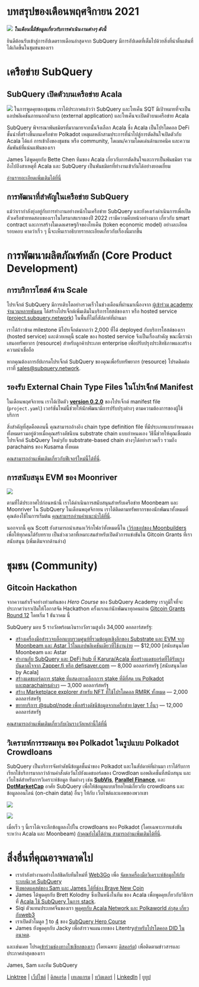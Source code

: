 # บทสรุปของเดือนพฤศจิกายน 2021

![](https://miro.medium.com/max/1400/1*qzKzZnWY2ao3tiffwwugXQ.png) **_ในเดือนนี้มีข้อมูลเกี่ยวกับการดำเนินงานต่างๆ ดังนี้_**

ยินดีต้อนรับเข้าสู่การอัปเดตรายเดือนล่าสุดจาก SubQuery มีการอัปเดตที่เต็มไปด้วยสิ่งที่น่าตื่นเต้นที่ได้เกิดขึ้นในชุมชนของเรา

# เครือข่าย SubQuery

## SubQuery เปิดตัวบนเครือข่าย Acala

![](https://miro.medium.com/max/600/0*SJ1TWt1sGwUWqvuI.gif) ในการพูดคุยของชุมชน เราได้ประกาศแล้วว่า SubQuery และโทเค็น SQT มีเป้าหมายที่จะเป็นแอปพลิเคชันภายนอกตัวแรก (external application) และโทเค็นจะเปิดตัวบนเครือข่าย Acala

SubQuery พิจารณาพันธมิตรที่มากมายจากนั้นจึงเลือก Acala ซึ่ง Acala เป็นโปรโตคอล DeFi ชั้นนำที่สร้างขึ้นบนเครือข่าย Polkadot เหตุผลหลักสามประการที่นำไปสู่การตัดสินใจเปิดตัวกับ Acala ได้แก่ การเข้าถึงของชุมชน หรือ community, โดเมน/ความโดดเด่นด้านเทคนิค และความสัมพันธ์ที่แน่นแฟ้นของเรา

James ได้พูดคุยกับ Bette Chen ทีมของ Acala เกี่ยวกับการตัดสินใจและการเป็นพันธมิตร รวมถึงไปถึงสาเหตุที่ Acala และ SubQuery เป็นพันธมิตรที่ทำงานเข้ากันได้อย่างยอดเยี่ยม

[อ่านรายละเอียดเพิ่มเติมได้ที่นี่](https://blog.subquery.network/blogs/20211125-subquery-network-acala.html)

## การพัฒนาที่สำคัญในเครือข่าย SubQuery

แม้ว่าเรากำลังยุ่งอยู่กับการทำงานอย่างหนักในเครือข่าย SubQuery และยังคงเร่งดำเนินการเพื่อเปิดตัวเครือข่ายทดสอบของเราในไตรมาสแรกของปี 2022 เรามีความคืบหน้าอย่างมาก เกี่ยวกับ smart contract และการสร้างโมเดลเศรษฐกิจของโทเค็น (token economic model) อย่างละเอียดรอบคอบ คาดว่าเร็ว ๆ นี้จะเห็นเราอธิบายรายละเอียดเกี่ยวกับเรื่องนี้มากขึ้น

# การพัฒนาผลิตภัณฑ์หลัก (Core Product Development)

## การบริการโฮสต์ ด้าน Scale

โปรเจ็กต์ SubQuery มีการเติบโตอย่างรวดเร็วในช่วงเดือนที่ผ่านมาเนื่องจาก  [ผู้เข้าร่วม academy จำนวนหลายพันคน](https://blog.subquery.network/blogs/20211018-subquery-launches-the-subquery-academy.html) ได้สร้างโปรเจ็กต์เพิ่มเติมในบริการโฮสต์ของเรา หรือ hosted service  ([project.subquery.network](https://project.subquery.network/))  ในพื้นที่ไม่กี่สัปดาห์ที่ผ่านมา

เราได้ก้าวข้าม milestone มีโปรเจ็กต์มากกว่า 2,000 ที่ได้ deployed กับบริการโฮสต์ของเรา (hosted service) และด้วยเหตุนี้ scale ของ hosted service จึงเป็นเรื่องสำคัญ ขณะนี้เรานำเสนอทรัพยากร (resource) สำหรับลูกค้าประเภท enterprise เพื่อปรับปรุงประสิทธิภาพและสร้างความน่าเชื่อถือ

หากคุณต้องการอัปเกรดโปรเจ็กต์ SubQuery ของคุณเพื่อรับทรัพยากร (resource) โปรดติดต่อเราที่ [sales@subquery.network](mailto:sales@subquery.network).

## รองรับ External Chain Type Files ในโปรเจ็กต์ Manifest

ในเดือนพฤศจิกายน เราได้เปิดตัว  [**version 0.2.0**](https://doc.subquery.network/create/manifest/)  ของโปรเจ็กต์ manifest file (`project.yaml`) เวอร์ชันใหม่นี้ช่วยให้นักพัฒนามีการปรับปรุงต่างๆ ตามความต้องการของผู้ใช้บริการ

สิ่งสำคัญที่สุดคือตอนนี้ คุณสามารถอ้างอิง chain type definition file ที่มีประเภทแบบกำหนดเองทั้งหมดรวมอยู่ด้วยเมื่อคุณสร้างดัชนีบน substrate chain แบบกำหนดเอง วิธีนี้ช่วยให้คุณเชื่อมต่อโปรเจ็กต์ SubQuery ใหม่ๆกับ substrate-based chain ต่างๆได้อย่างรวดเร็ว รวมถึง parachains ของ Kusama ทั้งหมด

[คุณสามารถอ่านเพิ่มเติมเกี่ยวกับฟีเจอร์ใหม่นี้ได้ที่นี่](https://blog.subquery.network/blogs/20211105-november-technical-update.html#support-for-external-chain-type-files-in-project-manifest).

## การสนับสนุน EVM ของ Moonriver

![](https://miro.medium.com/max/600/0*B27QVtvcR6nXA9ff.gif)

ตามที่ได้ประกาศไปก่อนหน้านี้ เราได้ดำเนินการสนับสนุนสำหรับเครือข่าย Moonbeam และ Moonriver ใน SubQuery ในเดือนพฤศจิกายน เราได้ติดตามทรัพยากรของนักพัฒนาทั้งหมดที่คุณต้องใช้ในการเริ่มต้น  [คุณสามารถอ่านคำแนะนำได้ที่นี่](https://blog.subquery.network/blogs/20211105-november-technical-update.html#moonbeam-evm-support).

นอกจากนี้ คุณ Scott ยังสามารถนำเสนอเวิร์กโฟลว์ทั้งหมดนี้ใน [เวิร์กชอปของ Moonbuilders](https://www.crowdcast.io/e/moonbuilders-ws/10) เพื่อให้ทุกคนได้รับทราบ เป็นช่วงเวลาที่เหมาะสมสำหรับเปิดตัวการแข่งขันใน Gitcoin Grants ที่เราสนับสนุน (เพิ่มเติมจากด้านล่าง)

# ชุมชน (Community)

## Gitcoin Hackathon

จากความสำเร็จอย่างท่วมท้นของ _Hero Course_ ของ SubQuery Academy เราภูมิใจที่จะประกาศว่าเราเปิดให้โอกาสจัด Hackathon ครั้งแรกแก่นักพัฒนาทุกคนผ่าน [Gitcoin Grants Round 12](https://gitcoin.co/hackathon/gr12/?org=subquery) โดยเริ่ม 1 ธันวาคม นี้

SubQuery มอบ 5 รางวัลพร้อมเงินรางวัลรวมสูงถึง 34,000 ดอลลาร์สหรัฐ:

-   [สร้างเครื่องมือสำรวจบล็อกแบบรวมศูนย์ที่รวมข้อมูลเชิงลึกของ Substrate และ EVM จาก Moonbeam และ Astar ไว้ในแอปพลิเคชันเดียวที่ใช้งานง่าย](https://gitcoin.co/issue/subquery/grants/1) — $12,000 [สนับสนุนโดย Moonbeam และ Astar
-   [ทำงานกับ SubQuery และ DeFi hub ที่ Karura/Acala พื่อสร้างแดชบอร์ดที่ได้รับแรงบันดาลใจจาก Zapper.fi หรือ  defisaver.com](https://gitcoin.co/issue/subquery/grants/2)  — 8,000 ดอลลาร์สหรัฐ [สนับสนุนโดย by Acala]
-   [สร้างแดชบอร์ดการ stake ที่แสดงทางเลือกการ stake ที่ดีที่สุด บน Polkadot และparachainsต่างๆ](https://gitcoin.co/issue/subquery/grants/3) — 3,000 ดอลลาร์สหรัฐ
-   [สร้าง Marketplace explorer สำหรับ NFT ที่ใช้โปรโตคอล RMRK ทั้งหมด](https://gitcoin.co/issue/subquery/grants/4) — 2,000 ดอลลาร์สหรัฐ
-   [ขยายบริการ @subql/node เพื่อสร้างดัชนีข้อมูลจากเครือข่าย layer 1 อื่นๆ](https://gitcoin.co/issue/subquery/grants/5)  — 12,000 ดอลลาร์สหรัฐ

[คุณสามารถอ่านเพิ่มเติมเกี่ยวกับเงินรางวัลเหล่านี้ได้ที่นี่](https://blog.subquery.network/blogs/20211120-gitcoin12-hackathon.html)

## วิเคราะห์การระดมทุน ของ Polkadot ในรูปแบบ Polkadot Crowdloans

SubQuery เป็นบริการจัดทำดัชนีข้อมูลชั้นนำของ Polkadot และในสัปดาห์ที่ผ่านมา เราได้รับการเรียกใช้บริการมากกว่าล้านคำสั่งต่อวันไปยังแดชบอร์ดของ Crowdloan แอพลิเคชั่นที่สนับสนุน และเว็บไซต์สำหรับการวิเคราะห์ข้อมูล ทีมต่างๆ เช่น  [**SubVis**](https://www.subvis.io/),  [**Parallel Finance**](https://parallel.fi/), และ  [**DotMarketCap**](https://dotmarketcap.com/) อาศัย SubQuery เพื่อให้ข้อมูลแบบเรียลไทม์เกี่ยวกับ crowdloans และข้อมูลออนไลน์ (on-chain data) อื่นๆ ให้กับ เว็บไซต์และแอพของพวกเขา

![](https://miro.medium.com/max/60/0*HfsoOwpat76ip6Jg?q=20)

![](https://miro.medium.com/max/700/0*HfsoOwpat76ip6Jg)

เมื่อเร็ว ๆ นี้เราได้เจาะลึกข้อมูลลงไปใน crowdloans ของ Polkadot (โดยเฉพาะการแข่งขันระหว่าง Acala และ Moonbeam)  [ถ้าคุณยังไม่ได้อ่าน สามารถอ่านเพิ่มเติมได้ที่นี่](https://blog.subquery.network/blogs/20211124-polkadot-crowdloans.html).

# สิ่งอื่นที่คุณอาจพลาดไป

-   เรากำลังทำงานอย่างใกล้ชิดกับทีมใหม่ที่ [Web3Go](https://www.web3go.xyz/) เพื่อ [จัดหาเครื่องมือวิเคราะห์ข้อมูลให้กับระบบนิเวศ SubQuery](https://blog.subquery.network/customer_announcements/20211110-web3go.html)
-   [ฟังพอดแคสต์ของ Sam และ James ได้ที่ช่อง Brave New Coin](https://bravenewcoin.com/insights/podcasts/subquery-connecting-the-dots-on-polkadot)
-   James ได้พูดคุยกับ Brett Kolodny ซึ่งเป็นหนึ่งในทีม ของ Acala เพื่อพูดคุยเกี่ยวกับวิธีการที่ [Acala ใช้ SubQuery ในการ stack](https://www.youtube.com/watch?v=Wbxwj8K67Lw).
-   Siqi ตัวแทนประเทศจีนของเรา [พูดคุยกับ Acala Network และ Polkaworld ล่าสุด เกี่ยวกับweb3](https://www.huoxing24.com/live/24313016)
-   เราเปิดตัวโมดูล  [1](https://doc.subquery.network/academy/herocourse/module1/)  to  [4](https://doc.subquery.network/academy/herocourse/module4/)  ของ  [SubQuery Hero Course](https://blog.subquery.network/blogs/20211018-subquery-launches-the-subquery-academy.html)
-   James ยังพูดคุยกับ Jacky เพื่อสำรวจแผนงายของ Litentry[สำหรับโปรโตคอล DID ในอนาคต](https://www.youtube.com/watch?v=Rqlpo9QIVyk).

และเช่นเคย โปรด[เข้าร่วมช่องทางโซเชียลของเรา](https://linktr.ee/subquerynetwork)  (โดยเฉพาะ  [ดิสคอร์ต](https://discord.com/invite/subquery)) เพื่อติดตามข่าวสารและประกาศล่าสุดของเรา

James, Sam และทีม SubQuery

[Linktree](https://linktr.ee/subquerynetwork)  |  [เว็ปไซต์](https://subquery.network/)  |  [ดิสคอร์ด](https://discord.com/invite/78zg8aBSMG)  |  [เทเลแกรม](https://t.me/subquerynetwork)  |  [ทวิตเตอร์](https://twitter.com/subquerynetwork)  |  [LinkedIn](https://www.linkedin.com/company/subquery)  |  [ยูทูป](https://www.youtube.com/channel/UCi1a6NUUjegcLHDFLr7CqLw)
